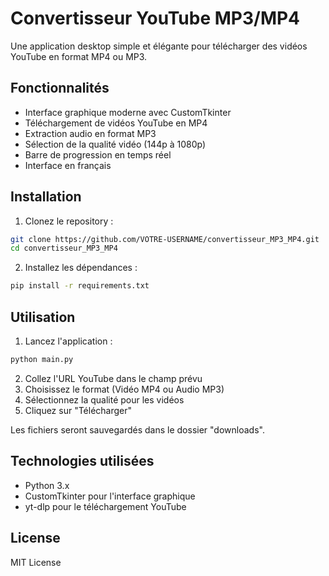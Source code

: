 # Convertisseur YouTube MP3/MP4

Une application desktop simple et élégante pour télécharger des vidéos YouTube en format MP4 ou MP3.

## Fonctionnalités

- Interface graphique moderne avec CustomTkinter
- Téléchargement de vidéos YouTube en MP4
- Extraction audio en format MP3
- Sélection de la qualité vidéo (144p à 1080p)
- Barre de progression en temps réel
- Interface en français

## Installation

1. Clonez le repository :
```bash
git clone https://github.com/VOTRE-USERNAME/convertisseur_MP3_MP4.git
cd convertisseur_MP3_MP4
```

2. Installez les dépendances :
```bash
pip install -r requirements.txt
```

## Utilisation

1. Lancez l'application :
```bash
python main.py
```

2. Collez l'URL YouTube dans le champ prévu
3. Choisissez le format (Vidéo MP4 ou Audio MP3)
4. Sélectionnez la qualité pour les vidéos
5. Cliquez sur "Télécharger"

Les fichiers seront sauvegardés dans le dossier "downloads".

## Technologies utilisées

- Python 3.x
- CustomTkinter pour l'interface graphique
- yt-dlp pour le téléchargement YouTube

## License

MIT License

